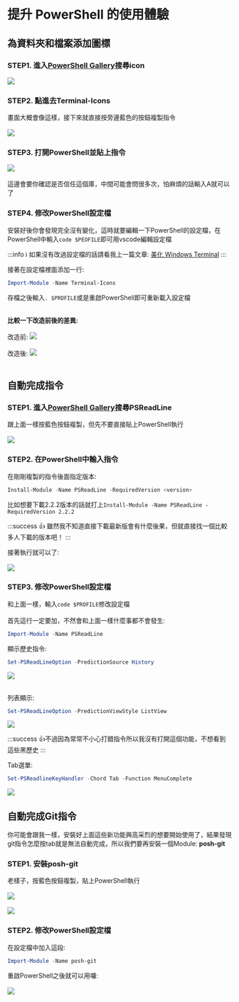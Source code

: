 # 提升 PowerShell 的使用體驗

## 為資料夾和檔案添加圖標

### STEP1. 進入[PowerShell Gallery](https://www.powershellgallery.com/)搜尋icon

![](https://i.imgur.com/GC5UI7H.png)

### STEP2. 點進去Terminal-Icons

畫面大概會像這樣，接下來就直接按旁邊藍色的按鈕複製指令</br></br>
![](https://i.imgur.com/r0Os0Nv.png)

### STEP3. 打開PowerShell並貼上指令

![](https://i.imgur.com/Zq22l4G.png)</br></br>
這邊會要你確認是否信任這個庫，中間可能會問很多次，怕麻煩的話輸入A就可以了

### STEP4. 修改PowerShell設定檔

安裝好後你會發現完全沒有變化，這時就要編輯一下PowerShell的設定檔，在PowerShell中輸入`code $PEOFILE`即可用vscode編輯設定檔

:::info
ℹ️ 如果沒有改過設定檔的話請看我上一篇文章: [美化 Windows Terminal](https://hackmd.io/@Yuuzi/wt)
:::

接著在設定檔裡面添加一行:

```PowerShell
Import-Module -Name Terminal-Icons
```

存檔之後輸入`. $PROFILE`或是重啟PowerShell即可重新載入設定檔</br></br>

**比較一下改造前後的差異:**</br></br>
改造前:
![](https://i.imgur.com/9enUVwk.png)</br></br>
改造後:
![](https://i.imgur.com/YWXEuLP.png)</br></br>

## 自動完成指令

### STEP1. 進入[PowerShell Gallery](https://www.powershellgallery.com/)搜尋PSReadLine

跟上面一樣按藍色按鈕複製，但先不要直接貼上PowerShell執行</br></br>
![](https://i.imgur.com/wpHX2kG.png)

### STEP2. 在PowerShell中輸入指令

在剛剛複製的指令後面指定版本:

```PowerShell
Install-Module -Name PSReadLine -RequiredVersion <version>
```

比如想要下載2.2.2版本的話就打上`Install-Module -Name PSReadLine -RequiredVersion 2.2.2`

:::success
👍 雖然我不知道直接下載最新版會有什麼後果，但就直接找一個比較多人下載的版本吧！
:::

接著執行就可以了:</br></br>
![](https://i.imgur.com/Z88vHJd.png)

### STEP3. 修改PowerShell設定檔

和上面一樣，輸入`code $PROFILE`修改設定檔</br></br>
首先這行一定要加，不然會和上面一樣什麼事都不會發生:

```PowerShell
Import-Module -Name PSReadLine
```

顯示歷史指令:

```PowerShell
Set-PSReadLineOption -PredictionSource History
```

![](https://i.imgur.com/z0krLME.png)</br></br>

列表顯示:

```PowerShell
Set-PSReadLineOption -PredictionViewStyle ListView
```

![](https://i.imgur.com/HzCbAhD.png)

:::success
👍不過因為常常不小心打錯指令所以我沒有打開這個功能，不想看到這些黑歷史
:::

Tab選單:

```PowerShell
Set-PSReadlineKeyHandler -Chord Tab -Function MenuComplete
```

![](https://i.imgur.com/JM5urYb.png)

## 自動完成Git指令

你可能會跟我一樣，安裝好上面這些新功能興高采烈的想要開始使用了，結果發現git指令怎麼按tab就是無法自動完成，所以我們要再安裝一個Module: **posh-git**

### STEP1. 安裝posh-git

老樣子，按藍色按鈕複製，貼上PowerShell執行</br></br>
![](https://i.imgur.com/zZ2QEAl.png)</br></br>
![](https://i.imgur.com/pegVwBv.png)

### STEP2. 修改PowerShell設定檔

在設定檔中加入這段:

```PowerShell
Import-Module -Name posh-git
```

重啟PowerShell之後就可以用囉:</br></br>
![](https://i.imgur.com/D8dBB5u.png)
